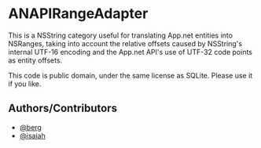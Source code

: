 # ANAPIRangeAdapter

This is a NSString category useful for translating App.net entities into NSRanges, taking into account the relative offsets caused by NSString's internal UTF-16 encoding and the App.net API's use of UTF-32 code points as entity offsets.

This code is public domain, under the same license as SQLite. Please use it if you like.

## Authors/Contributors

* [@berg](https://alpha.app.net/berg)
* [@isaiah](https://alpha.app.net/isaiah)
